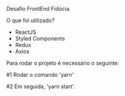 Desafio FrontEnd Fidúcia.

O que foi utilizado?

- ReactJS
- Styled Components
- Redux
- Axios

Para rodar o projeto é necessário o seguinte:

#1 Rodar o comando 'yarn'

#2 Em seguida, 'yarn start'.